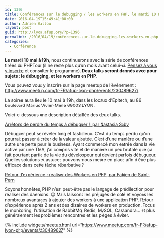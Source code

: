 ```yaml
---
id: 1396
title: Conférences sur le debugging / les workers en PHP, le mardi 10 mai à 19h
date: 2016-04-19T15:49:41+00:00
author: Adrien Gallou
layout: post
guid: http://lyon.afup.org/?p=1396
permalink: /2016/04/19/conferences-sur-le-debugging-les-workers-en-php-le-mardi-10-mai-a-19h/
categories:
  - Conférence
---
```

**Le mardi 10 mai à 19h**, nous continuerons avec la série de conférences tirées du PHPTour (il ne reste plus qu&rsquo;un mois avant celui-ci. [Pensez à vous y inscrire](http://event.afup.org/) et consulter le programme). **Deux talks seront donnés avec pour sujets : le débugging, et les workers en PHP**.

Vous pouvez vous y inscrire sur la page meetup de l’événement : <http://www.meetup.com/fr-FR/afup-lyon-php/events/230489627/>

La soirée aura lieu le 10 mai, à 19h, dans les locaux d’Epitech, au 86 boulevard Marius Vivier-Merle 69003 LYON.

Voici-ci dessous une description détaillée des deux talks.

<u>Arrêtons de perdre du temps à débuguer !, par Nastasia Saby</u>

Débuguer peut se révéler long et fastidieux. C&rsquo;est du temps perdu qu&rsquo;on pourrait passer à créer de la valeur ajoutée. C&rsquo;est d&rsquo;une manière ou d&rsquo;une autre une perte pour le business. Ayant commencé mon entrée dans la vie active par une TMA, j&rsquo;ai compris vite et de manière un peu brutale que ça fait pourtant partie de la vie du développeur qui devient parfois débugueur. Quelles solutions et astuces pouvons-nous mettre en place afin d&rsquo;être plus efficace dans cette tâche rébarbative ?

<u>Retour d’expérience : réaliser des Workers en PHP, par Fabien de Saint-Pern</u>

Soyons honnêtes, PHP n&rsquo;est peut-être pas le langage de prédilection pour réaliser des daemons. 😉 Mais laissons les préjugés de coté et voyons les nombreux avantages à ajouter des workers à une application PHP. Retour d&rsquo;expérience après 2 ans et des dizaines de workers en production. Focus le monitoring, l&rsquo;utilisation de RabbitMq, Redis, MySQL, Cassandra&#8230; et plus généralement les problèmes rencontrés et les pièges à éviter.

{% include widgets/meetup.html url="https://www.meetup.com/fr-FR/afup-lyon-php/events/230489627" %}
